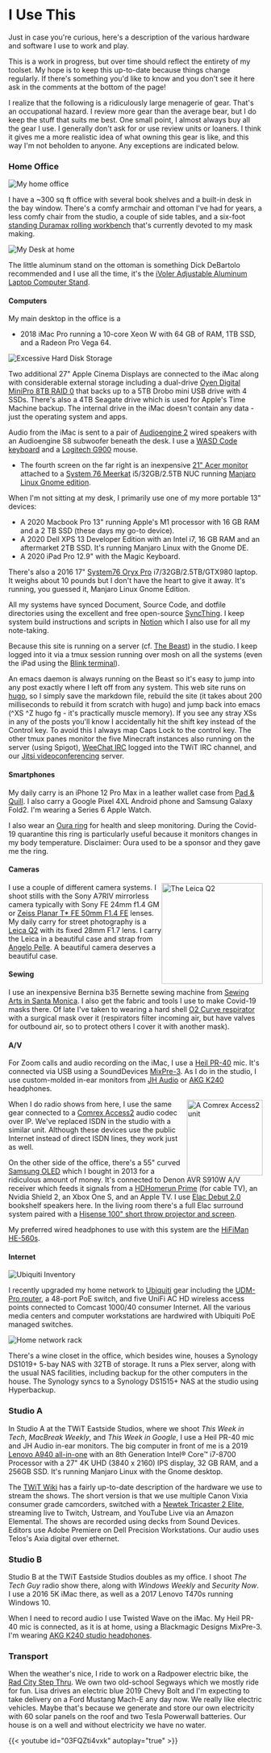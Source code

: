 # I Use This 

Just in case you're curious, here's a description of the various hardware and software I use to work and play.
<!--more-->
This is a work in progress, but over time should reflect the entirety of my toolset. My hope is to keep this up-to-date because things change regularly. If there's something you'd like to know and you don't see it here ask in the comments at the bottom of the page!

I realize that the following is a ridiculously large menagerie of gear. That's an occupational hazard. I review more gear than the average bear, but I do keep the stuff that suits me best. One small point, I almost always buy all the gear I use. I generally don't ask for or use review units or loaners. I think it gives me a more realistic idea of what owning this gear is like, and this way I'm not beholden to anyone. Any exceptions are indicated below.

### Home Office

![My home office](/images/iusethis/office.jpg "My sewing table at home")

I have a ~300 sq ft office with several book shelves and a built-in desk in the bay window. There's a comfy armchair and ottoman I've had for years, a less comfy chair from the studio, a couple of side tables, and a six-foot [standing Duramax rolling workbench](https://www.amazon.com/gp/product/B07Q5J45MZ/ref=ppx_yo_dt_b_asin_title_o05_s00?ie=UTF8&psc=1) that's currently devoted to my mask making. 

![My Desk at home](/images/iusethis/screens.jpg "My desk at home")

The little aluminum stand on the ottoman is something Dick DeBartolo recommended and I use all the time, it's the [iVoler Adjustable Aluminum Laptop Computer Stand](https://amzn.to/3c8R6tn).

#### Computers

My main desktop in the office is a

* 2018 iMac Pro running a 10-core Xeon W with 64 GB of RAM, 1TB SSD, and a Radeon Pro Vega 64.

![Excessive Hard Disk Storage](/images/iusethis/storage.png "Excessive hard disk storage")

Two additional 27" Apple Cinema Displays are connected to the iMac along with considerable external storage including a dual-drive [Oyen Digital MiniPro 8TB RAID 0](https://oyendigital.com/hard-drives/store/U31M-C25.html) that backs up to a 5TB Drobo mini
USB drive with 4 SSDs. There's also a 4TB Seagate drive which is used for Apple's Time Machine backup. The internal drive in the iMac doesn't contain any data - just the operating system and apps.

Audio from the iMac is sent to a pair of [Audioengine 2](https://audioengineusa.com/shop/wirelessspeakers/a2-wireless-computer-speakers/) wired speakers with an Audioengine S8 subwoofer beneath the desk. I use a [WASD Code keyboard](https://codekeyboards.com) and a [Logitech G900](https://www.amazon.com/Logitech-Spectrum-Professional-Wireless-Ambidextrous/dp/B01CEFEMFW) mouse.

* The fourth screen on the far right is an inexpensive [21" Acer monitor](https://www.amazon.com/gp/product/B07CVL2D2S/ref=ppx_yo_dt_b_search_asin_title?ie=UTF8&psc=1) attached to a [System 76 Meerkat](https://system76.com/desktops/meerkat) i5/32GB/2.5TB NUC running [Manjaro Linux Gnome edition](https://manjaro.org/download/official/gnome/). 

When I'm not sitting at my desk, I primarily use one of my more portable 13" devices:
* A 2020 Macbook Pro 13" running Apple's M1 processor with 16 GB RAM and a 2 TB SSD (these days my go-to device). 
* A 2020 Dell XPS 13 Developer Edition with an Intel  i7, 16 GB RAM and an aftermarket 2TB SSD. It's running Manjaro Linux with the Gnome DE.
* A 2020 iPad Pro 12.9" with the Magic Keyboard.

There's also a 2016 17" [System76 Oryx Pro](https://system76.com/laptops/oryx) i7/32GB/2.5TB/GTX980 laptop. It weighs about 10 pounds but I don't have the heart to give it away. It's running, you guessed it, Manjaro Linux Gnome Edition. 

All my systems have synced Document, Source Code, and dotfile directories using the excellent and free open-source [SyncThing](https://syncthing.net). I keep system build instructions and scripts in [Notion](https://notion.so) which I also use for all my note-taking.

Because this site is running on a server (cf. [The Beast](https://leolaporte.com/2016/07/21/a-grand-experiment/)) in the studio. I keep logged into it via a tmux session running over mosh on all the systems (even the iPad using the [Blink terminal](https://blink.sh/)).

An emacs daemon is always running on the Beast so it's easy to jump into any post exactly where I left off from any system. This web site runs on [hugo](https://gohugo.io/), so I simply save the markdown file, rebuild the site (it takes about 200 milliseconds to rebuild it from scratch with hugo) and jump back into emacs (^XS ^Z hugo fg - it's practically muscle memory). If you see any stray XSs in any of the posts you'll know I accidentally hit the shift key instead of the Control key. To avoid this I always map Caps Lock to the control key. The other tmux panes monitor the five Minecraft instances also running on the server (using Spigot), [WeeChat IRC](https://weechat.org) logged into the TWiT IRC channel, and our [Jitsi videoconferencing](https://jitsi.org/) server. 

#### Smartphones

My daily carry is an iPhone 12 Pro Max in a leather wallet case from [Pad & Quill](https://www.padandquill.com/bella-fino-for-iphone-12-pro-max.html). I also carry a Google Pixel 4XL Android phone and Samsung Galaxy Fold2. I'm wearing a Series 6 Apple Watch. 

I also wear an [Oura ring](https://ouraring.com/) for health and sleep monitoring. During the Covid-19 quarantine this ring is particularly useful because it monitors changes in my body temperature. Disclaimer: Oura used to be a sponsor and they gave me the ring.

#### Cameras

<img src="/images/iusethis/leica.png" style="float:right" width="200" alt="The Leica Q2" caption="The Leica Q2 with Pelle case" />I use a couple of different camera systems. I shoot stills with the Sony A7RIV mirrorless camera typically with Sony FE 24mm f1.4 GM or [Zeiss Planar T* FE 50mm F1.4 FE](https://www.sony.com/electronics/camera-lenses/sel50f14z) lenses. My daily carry for street photography is a [Leica Q2](https://us.leica-camera.com/Photography/Leica-Q/Leica-Q2) with its fixed 28mm F1.7 lens. I carry the Leica in a beautiful case and strap from [Angelo Pelle](https://www.angelo-pelle.com/product/half-case-for-leica-q2). A beautiful camera deserves a beautiful case. 

#### Sewing

I use an inexpensive Bernina b35 Bernette sewing machine from [Sewing Arts in Santa Monica](https://sewingarts.com/collections/online-sewing-machines). I also get the fabric and tools I use to make Covid-19 masks there. Of late I've taken to wearing a hard shell [O2 Curve respirator](https://www.amazon.com/O2-Canada-respiratory-protection-reusable/dp/B085FPPPVX/ref=sr_1_1?dchild=1&keywords=o2+curve&qid=1610400556&sr=8-1) with a surgical mask over it (respirators filter incoming air, but have valves for outbound air, so to protect others I cover it with another mask). 

#### A/V

For Zoom calls and audio recording on the iMac, I use a [Heil PR-40](https://heilsound.com/products/pr-40/) mic. It's connected via USB using a SoundDevices [MixPre-3](https://www.sounddevices.com/mixpre/). As I do in the studio, I use custom-molded in-ear monitors from [JH Audio](https://jhaudio.com) or [AKG K240](https://www.amazon.com/AKG-K240STUDIO-Semi-Open-Professional-Headphones/dp/B0001ARCFA/ref=sr_1_2?dchild=1&keywords=akg+k240&qid=1610399210&sr=8-2) headphones.

<img style="float: right" src="/images/iusethis/comrex.png" width=150 alt="A Comrex Access2 unit" caption="Comrex Access2"/>When I do radio shows from here, I use the same gear connected to a [Comrex Access2](https://www.comrex.com/products/access-portable-2usb-audio-codec/) audio codec over IP. We've replaced ISDN in the studio with a similar unit. Although these devices use the public Internet instead of direct ISDN lines, they work just as well. 
 
On the other side of the office, there's a 55" curved [Samsung OLED](https://www.samsung.com/uk/tvs/curved-oled-s9c/) which I bought in 2013 for a ridiculous amount of money. It's connected to Denon AVR S910W A/V receiver which feeds it signals from a [HDHomerun Prime](https://www.silicondust.com/product/hdhomerun-prime/) (for cable TV), an Nvidia Shield 2, an Xbox One S, and an Apple TV. I use [Elac Debut 2.0](https://www.elac.com/series/debut-2-0/b6-2/?r=us) bookshelf speakers here. In the living room there's a full Elac surround system paired with a [Hisense 100" short throw projector and screen](https://www.amazon.com/Hisense-100-inch-Ultra-Smart-100L10E/dp/B07NDGM8GF). 

My preferred wired headphones to use with this system are the [HiFiMan HE-560s](https://www.hifiman.com/products/detail/167).

#### Internet

![Ubiquiti Inventory](/images/iusethis/ubiquiti.png "My home networking gear")

I recently upgraded my home network to [Ubiquiti](https://ui.com) gear including the [UDM-Pro router](https://store.ui.com/collections/unifi-network-routing-switching/products/udm-pro), a 48-port PoE switch, and five UniFi AC HD wireless access points connected to Comcast 1000/40 consumer Internet. All the various media centers and computer workstations are hardwired with Ubiquiti PoE managed switches. 

![Home network rack](/images/iusethis/rack.png "My rack")

There's a wine closet in the office, which besides wine, houses a Synology DS1019+ 5-bay NAS with 32TB of storage. It runs a Plex server, along with the usual NAS facilities, including backup for the other computers in the house. The Synology syncs to a Synology DS1515+ NAS at the studio using Hyperbackup.

### Studio A
   
In Studio A at the TWiT Eastside Studios, where we shoot _This Week in Tech_, _MacBreak Weekly_, and _This Week in Google_, I use a Heil PR-40 mic and JH Audio in-ear monitors. The big computer in front of me is a 2019 [Lenovo A940 all-in-one](https://www.lenovo.com/us/en/desktops-and-all-in-ones/ideacentre/yoga-a-series/Yoga-A940-27ICB/p/FFYGF900316) with an 8th Generation Intel® Core™ i7-8700 Processor with a 27" 4K UHD (3840 x 2160) IPS display,  32 GB RAM, and a 256GB SSD. It's running Manjaro Linux with the Gnome desktop.

The [TWiT Wiki](http://wiki.twit.tv/wiki/TWiT_Eastside_Studio_FAQ) has a fairly up-to-date description of the hardware we use to stream the shows. The short version is that we use multiple Canon Vixia consumer grade camcorders, switched with a [Newtek Tricaster 2 Elite](https://newtek.com/twit), streaming live to Twitch, Ustream, and YouTube Live  via an Amazon Elemental. The shows are recorded using decks from Sound Devices. Editors use Adobe Premiere on Dell Precision Workstations. Our audio uses Telos's Axia digital over ethernet. 

### Studio B

Studio B at the TWiT Eastside Studios doubles as my office. I shoot _The Tech Guy_ radio show there, along with _Windows Weekly_ and _Security Now_. I use a 2016 5K iMac there, as well as a 2017 Lenovo T470s running Windows 10.

When I need to record audio I use Twisted Wave on the iMac. My Heil PR-40 mic is connected, as it is at home, using a Blackmagic Designs MixPre-3. I'm wearing [AKG K240 studio headphones](https://www.akg.com/Headphones/Professional%20Headphones/K240-Studio.html).

### Transport

When the weather's nice, I ride to work on a Radpower electric bike, the [Rad City Step Thru](https://www.radpowerbikes.com/pages/ebikes). We own two old-school Segways which we mostly ride for fun. Lisa drives an electric blue 2019 Chevy Bolt and I'm expecting to take delivery on a Ford Mustang Mach-E any day now. We really like electric vehicles. Maybe that's because we generate and store our own electricity with 60 solar panels on the roof and two Tesla Powerwall batteries. Our house is on a well and without electricity we have no water. 

{{< youtube id="03FQZti4vxk" autoplay="true" >}}


